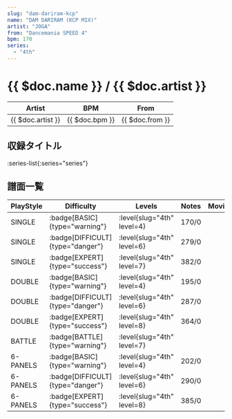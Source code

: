 ```yaml
---
slug: "dam-dariram-kcp"
name: "DAM DARIRAM (KCP MIX)"
artist: "JOGA"
from: "Dancemania SPEED 4"
bpm: 170
series:
  - "4th"
---
```


# {{ $doc.name }} / {{ $doc.artist }}

|Artist|BPM|From|
|------|---|----|
|{{ $doc.artist }}|{{ $doc.bpm }}|{{ $doc.from }}|

## 収録タイトル

:series-list{:series="series"}

## 譜面一覧

|PlayStyle|Difficulty|Levels|Notes|Movie|
|---------|----------|------|-----|-----|
|SINGLE| :badge[BASIC]{type="warning"}|<div class="field is-grouped is-grouped-multiline"> :level{slug="4th" level=4}</div>|170/0||
|SINGLE| :badge[DIFFICULT]{type="danger"}|<div class="field is-grouped is-grouped-multiline"> :level{slug="4th" level=6}</div>|279/0||
|SINGLE| :badge[EXPERT]{type="success"}|<div class="field is-grouped is-grouped-multiline"> :level{slug="4th" level=7}</div>|382/0||
|DOUBLE| :badge[BASIC]{type="warning"}|<div class="field is-grouped is-grouped-multiline"> :level{slug="4th" level=4}</div>|195/0||
|DOUBLE| :badge[DIFFICULT]{type="danger"}|<div class="field is-grouped is-grouped-multiline"> :level{slug="4th" level=6}</div>|287/0||
|DOUBLE| :badge[EXPERT]{type="success"}|<div class="field is-grouped is-grouped-multiline"> :level{slug="4th" level=8}</div>|364/0||
|BATTLE| :badge[BATTLE]{type="warning"}|<div class="field is-grouped is-grouped-multiline"> :level{slug="4th" level=7}</div>|||
|6-PANELS| :badge[BASIC]{type="warning"}|<div class="field is-grouped is-grouped-multiline"> :level{slug="4th" level=4}</div>|202/0||
|6-PANELS| :badge[DIFFICULT]{type="danger"}|<div class="field is-grouped is-grouped-multiline"> :level{slug="4th" level=6}</div>|290/0||
|6-PANELS| :badge[EXPERT]{type="success"}|<div class="field is-grouped is-grouped-multiline"> :level{slug="4th" level=8}</div>|385/0||
